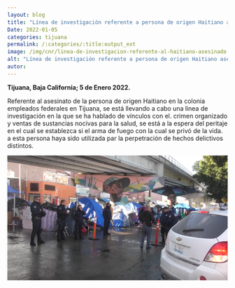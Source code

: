 ```yaml
---
layout: blog
title: "Línea de investigación referente a persona de origen Haitiano asesinado"
Date: 2022-01-05
categories: tijuana
permalink: /:categories/:title:output_ext
image: /img/cnr/linea-de-investigacion-referente-al-haitiano-asesinado.png
alt: "Línea de investigación referente a persona de origen Haitiano asesinado"
autor:
---
```


**Tijuana, Baja California; 5 de Enero 2022.** 

Referente al asesinato de la persona de origen Haitiano en la colonia empleados federales en Tijuana, se está llevando a cabo una linea de investigación en la que se ha hablado de vínculos con el.
crimen organizado y ventas de sustancias nocivas para la salud, se está a la espera del peritaje en el cual se establezca si el arma de fuego con la cual se privó de la vida.
a esta persona haya sido utilizada par la perpetración de hechos delictivos distintos. 


<div id="carouselExampleSlidesOnly" class="carousel slide" data-ride="carousel">
  <div class="carousel-inner">
    <div class="carousel-item active">
       <img class="d-block w-100" src="/img/cnr/linea-de-investigacion-referente-al-haitiano-asesinado.png" loading="lazy"  alt="Línea de investigación referente a persona de origen Haitiano asesinado">
    </div>
  </div>
</div>